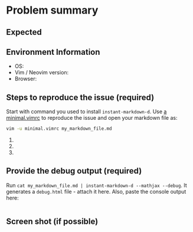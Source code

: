 # Problem summary

## Expected


## Environment Information

 * OS:
 * Vim / Neovim version:
 * Browser:

## Steps to reproduce the issue (required)

Start with command you used to install `instant-markdown-d`. Use [a
minimal.vimrc](https://raw.githubusercontent.com/instant-markdown/vim-instant-markdown/master/doc/minimal.vimrc)
to reproduce the issue and open your markdown file as:

```sh
vim -u minimal.vimrc my_markdown_file.md
```

 1.
 2.
 3.


## Provide the debug output (required)

Run `cat my_markdown_file.md | instant-markdown-d --mathjax --debug`. It
generates a `debug.html` file - attach it here. Also, paste the console output
here:

```sh

```


## Screen shot (if possible)


